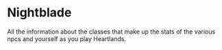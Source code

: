 # Nightblade


All the information about the classes that make up the stats of the various npcs and yourself as you play Heartlands.